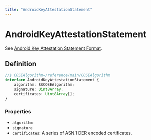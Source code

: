 ```yaml
---
title: "AndroidKeyAttestationStatement"
---
```


# AndroidKeyAttestationStatement

See [Android Key Attestation Statement Format](https://www.w3.org/TR/webauthn-2/#sctn-android-key-attestation).

## Definition

```ts
//$ COSEAlgorithm=/reference/main/COSEAlgorithm
interface AndroidKeyAttestationStatement {
	algorithm: $$COSEAlgorithm;
	signature: Uint8Array;
	certificates: Uint8Array[];
}
```

### Properties

- `algorithm`
- `signature`
- `certificates`: A series of ASN.1 DER encoded certificates.
